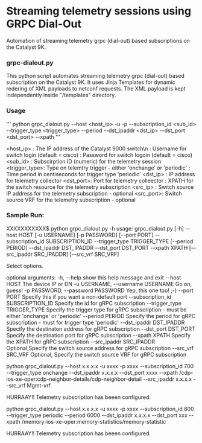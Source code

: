 # Streaming telemetry sessions using GRPC Dial-Out
Automation of streaming telemetry grpc (dial-out) based subscriptions on the Catalyst 9K.

### grpc-dialout.py
This python script automates streaming telemetry grpc (dial-out) based subscription on the Catalyst 9K.
It uses Jinja Templates for dynamic redering of XML payloads to netconf requests. The XML payload is kept independently inside "/templates" directory. 


### Usage
'''
python grpc_dialout.py --host <host_ip> -u <username> -p <password> --subscription_id <sub_id> --trigger_type <trigger_type> --period <centiseconds> --dst_ipaddr <dst_ip> --dst_port <dst_port> --xpath <xpath> 
'''

<host_ip> :	The IP address of the Catalyst 9000 switch\n
<username>:	Username for switch login (default = cisco)
<passowrd>:	Password for switch logoin (default = cisco)
<sub_id>  :	Subscirption ID (numeric) for the telemetry session 
<trigger_type>: Type on telemtry trigger - either 'onchange' or 'periodic' 
<period>  :	Time period in centiseconds for trigger type 'periodic' 
<dst_ip>  :	IP address for telemetry collector 
<dst_port>:	Port for telemetry colleector 
<xpath>   :	XPATH for the switch resource for the telemetry subscription
<src_ip>  :	Switch source IP address for the telemetry subscription - optional
<src_port>:	Switch source VRF for the telemetry subscription - optional


### Sample Run:

XXXXXXXXXXX$ python grpc_dialout.py -h
usage: grpc_dialout.py [-h] --host HOST [-u USERNAME] [-p PASSWORD]
                       [--port PORT] --subscription_id SUBSCRIPTION_ID
                       --trigger_type TRIGGER_TYPE [--period PERIOD]
                       --dst_ipaddr DST_IPADDR --dst_port DST_PORT --xpath
                       XPATH [--src_ipaddr SRC_IPADDR] [--src_vrf SRC_VRF]

Select options.

optional arguments:
  -h, --help            show this help message and exit
  --host HOST           The device IP or DN
  -u USERNAME, --username USERNAME
                        Go on, guess!
  -p PASSWORD, --password PASSWORD
                        Yep, this one too! ;-)
  --port PORT           Specify this if you want a non-default port
  --subscription_id SUBSCRIPTION_ID
                        Specify the id for gRPC subscription
  --trigger_type TRIGGER_TYPE
                        Specify the trigger type for gRPC subscription - must
                        be either 'onchange' or 'periodic'
  --period PERIOD       Specify the period for gRPC subscription - must for
                        trigger type 'periodic'
  --dst_ipaddr DST_IPADDR
                        Specify the destinaton address for gRPC subscription
  --dst_port DST_PORT   Specify the destination port for gRPC subscription
  --xpath XPATH         Specify the XPATH for gRPC subscription
  --src_ipaddr SRC_IPADDR
                        Optional,Specify the switch source address for gRPC
                        subscription
  --src_vrf SRC_VRF     Optional, Specify the switch source VRF for gRPC
                        subscription


python grpc_dialout.py --host x.x.x.x -u xxxx -p xxxx --subscription_id 700 --trigger_type onchange  --dst_ipaddr x.x.x.x --dst_port xxxx --xpath /cdp-ios-xe-oper:cdp-neighbor-details/cdp-neighbor-detail --src_ipaddr x.x.x.x --src_vrf Mgmt-vrf
<?xml version="1.0" ?>
<rpc-reply message-id="urn:uuid:25beb81c-ce7c-4024-ab95-b6ab6e586ba0" xmlns="urn:ietf:params:xml:ns:netconf:base:1.0" xmlns:nc="urn:ietf:params:xml:ns:netconf:base:1.0">
  <ok/>
</rpc-reply>

HURRAAY!! Telemetry subscription has beeen configured.


python grpc_dialout.py --host x.x.x.x -u xxxx -p xxxx --subscription_id 800 --trigger_type periodic --period 6000 --dst_ipaddr x.x.x.x --dst_port xxx --xpath /memory-ios-xe-oper:memory-statistics/memory-statistic 
<?xml version="1.0" ?>
<rpc-reply message-id="urn:uuid:54aaef94-e7fd-4f2e-a5cb-8addf35077db" xmlns="urn:ietf:params:xml:ns:netconf:base:1.0" xmlns:nc="urn:ietf:params:xml:ns:netconf:base:1.0">
  <ok/>
</rpc-reply>

HURRAAY!! Telemetry subscription has beeen configured.
